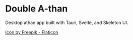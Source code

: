 # Double A-than

Desktop athan app built with Tauri, Svelte, and Skeleton UI.

<a href="https://www.flaticon.com/free-icon/kaaba_4994261?term=kaaba&page=1&position=43&origin=tag&related_id=4994261" title="kaaba icons">Icon by Freepik - Flaticon</a>
